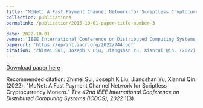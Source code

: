 ```yaml
---
title: "MoNet: A Fast Payment Channel Network for Scriptless Cryptocurrency Monero"
collection: publications
permalink: /publication/2015-10-01-paper-title-number-3

date: 2022-10-01
venue: 'IEEE International Conference on Distributed Computing Systems'
paperurl: 'https://eprint.iacr.org/2022/744.pdf'
citation: 'Zhimei Sui, Joseph K Liu, Jiangshan Yu, Xianrui Qin. (2022). &quot;MoNet: A Fast Payment Channel Network for Scriptless Cryptocurrency Monero.&quot; <i>The 42nd IEEE International Conference on Distributed Computing Systems (ICDCS), 2022.</i>. 1(3).'
---
```


[Download paper here](https://eprint.iacr.org/2022/744.pdf)

Recommended citation: Zhimei Sui, Joseph K Liu, Jiangshan Yu, Xianrui Qin. (2022). "MoNet: A Fast Payment Channel Network for Scriptless Cryptocurrency Monero." <i>The 42nd IEEE International Conference on Distributed Computing Systems (ICDCS), 2022</i> 1(3).
